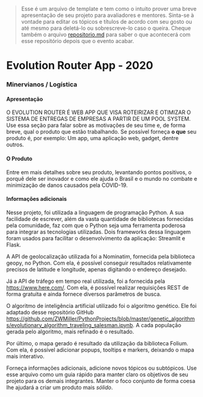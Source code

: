 >Esse é um arquivo de template e tem como o intuito prover uma breve apresentação de seu projeto para avaliadores e mentores. Sinta-se à vontade para editar os tópicos e títulos de acordo com seu gosto ou até mesmo para deletá-lo ou sobrescreve-lo caso o queira. Cheque também o arquivo [repositorio.md](https://github.com/hackingrio/template/blob/master/repositorio.md) para saber o que acontecerá com esse repositório depois que o evento acabar.

# Evolution Router App - 2020
### Minervianos / Logística

#### Apresentação 
O EVOLUTION ROUTER É WEB APP QUE VISA ROTEIRIZAR E OTIMIZAR O SISTEMA DE ENTREGAS DE EMPRESAS A PARTIR DE UM POOL SYSTEM.
Use essa seção para falar sobre as motivações de seu time e, de forma breve, qual o produto que estão trabalhando. Se possível forneça **o que** seu produto é, por exemplo: Um app, uma aplicação web, gadget, dentre outros.

#### O Produto

Entre em mais detalhes sobre seu produto, levantando pontos positivos, o porquê dele ser inovador e como ele ajuda o Brasil e o mundo no combate e minimização de danos causados pela COVID-19.

#### Informações adicionais

Nesse projeto, foi utilizada a linguagem de programação Python. A sua facilidade de escrever, além da vasta quantidade de bibliotecas fornecidas pela comunidade, faz com que o Python seja uma ferramenta poderosa para integrar as tecnologias utilizadas. Dois frameworks dessa linguagem foram usados para facilitar o desenvolvimento da aplicação: Streamlit e Flask.
  
A API de geolocalização utilizada foi a Nominatim, fornecida pela biblioteca geopy, no Python. Com ela, é possível conseguir resultados relativamente precisos de latitude e longitude, apenas digitando o endereço desejado.

Já a API de tráfego em tempo real utilizada, foi a fornecida pela https://www.here.com/. Com ela, é possível realizar requisições REST de forma gratuita e ainda fornece diversos parâmetros de busca.

O algoritmo de inteligência artificial utilizado foi o algoritmo genético. Ele foi adaptado desse repositório GitHub https://github.com/ZWMiller/PythonProjects/blob/master/genetic_algorithms/evolutionary_algorithm_traveling_salesman.ipynb. A cada população gerada pelo algoritmo, mais refinado é o resultado.

Por último, o mapa gerado é resultado da utilização da biblioteca Folium. Com ela, é possível adicionar popups, tooltips e markers, deixando o mapa mais interativo.

Forneça informações adicionais, adicione novos tópicos ou subtópicos. Use esse arquivo como um guia rápido para manter claro os objetivos de seu projeto para os demais integrantes. Manter o foco conjunto de forma coesa lhe ajudará a criar um produto mais *sólido*.
